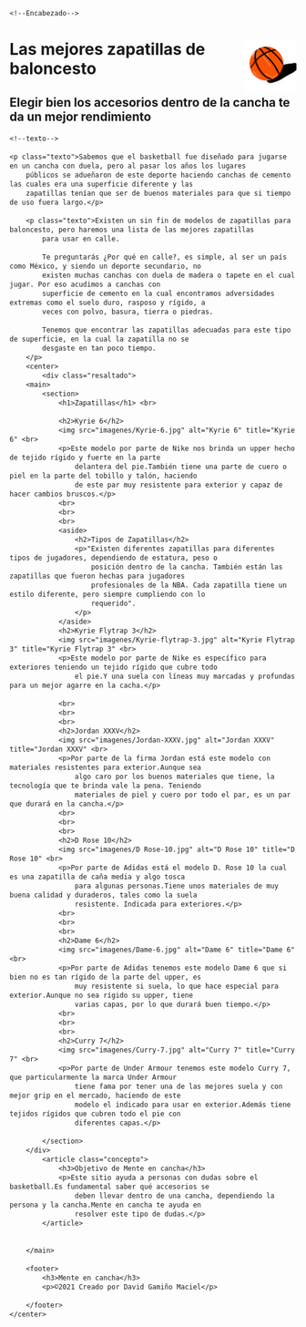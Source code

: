 <!DOCTYPE html>
<html lang="es">

<head>
    <meta charset="UTF-8">
    <title>Mente en cancha</title>
    <link rel="stylesheet" type="text/css" href="estilos.css">
    
</head>

<body>

    <!--Encabezado-->
<div>
    <heder> <img src="imagenes/Mente-en-cancha-logo.png" width="92px"
        style="float: right;">
    </heder>
    <h1>Las mejores zapatillas de baloncesto</h1>
    <h2>Elegir bien los accesorios dentro de la cancha te da un mejor rendimiento</h2>
    
</div>

    <!--texto-->
    
    <p class="texto">Sabemos que el basketball fue diseñado para jugarse en un cancha con duela, pero al pasar los años los lugares
        públicos se adueñaron de este deporte haciendo canchas de cemento las cuales era una superficie diferente y las
        zapatillas tenían que ser de buenos materiales para que si tiempo de uso fuera largo.</p>

        <p class="texto">Existen un sin fin de modelos de zapatillas para baloncesto, pero haremos una lista de las mejores zapatillas
            para usar en calle.

            Te preguntarás ¿Por qué en calle?, es simple, al ser un país como México, y siendo un deporte secundario, no
            existen muchas canchas con duela de madera o tapete en el cual jugar. Por eso acudimos a canchas con
            superficie de cemento en la cual encontramos adversidades extremas como el suelo duro, rasposo y rígido, a
            veces con polvo, basura, tierra o piedras.

            Tenemos que encontrar las zapatillas adecuadas para este tipo de superficie, en la cual la zapatilla no se
            desgaste en tan poco tiempo.
        </p>
        <center>
            <div class="resaltado">
        <main>
            <section>
                <h1>Zapatillas</h1> <br>

                <h2>Kyrie 6</h2>
                <img src="imagenes/Kyrie-6.jpg" alt="Kyrie 6" title="Kyrie 6" <br>
                <p>Este modelo por parte de Nike nos brinda un upper hecho de tejido rígido y fuerte en la parte
                    delantera del pie.También tiene una parte de cuero o piel en la parte del tobillo y talón, haciendo
                    de este par muy resistente para exterior y capaz de hacer cambios bruscos.</p>
                <br>
                <br>
                <br>
                <aside>
                    <h2>Tipos de Zapatillas</h2>
                    <p>"Existen diferentes zapatillas para diferentes tipos de jugadores, dependiendo de estatura, peso o
                        posición dentro de la cancha. También están las zapatillas que fueron hechas para jugadores
                        profesionales de la NBA. Cada zapatilla tiene un estilo diferente, pero siempre cumpliendo con lo
                        requerido".
                    </p>
                </aside>
                <h2>Kyrie Flytrap 3</h2>
                <img src="imagenes/Kyrie-flytrap-3.jpg" alt="Kyrie Flytrap 3" title="Kyrie Flytrap 3" <br>
                <p>Este modelo por parte de Nike es específico para exteriores teniendo un tejido rígido que cubre todo
                    el pie.Y una suela con líneas muy marcadas y profundas para un mejor agarre en la cacha.</p>
                      
                <br>
                <br>
                <br>
                <h2>Jordan XXXV</h2>
                <img src="imagenes/Jordan-XXXV.jpg" alt="Jordan XXXV" title="Jordan XXXV" <br>
                <p>Por parte de la firma Jordan está este modelo con materiales resistentes para exterior.Aunque sea
                    algo caro por los buenos materiales que tiene, la tecnología que te brinda vale la pena. Teniendo
                    materiales de piel y cuero por todo el par, es un par que durará en la cancha.</p>
                <br>
                <br>
                <br>
                <h2>D Rose 10</h2>
                <img src="imagenes/D Rose-10.jpg" alt="D Rose 10" title="D Rose 10" <br>
                <p>Por parte de Adidas está el modelo D. Rose 10 la cual es una zapatilla de caña media y algo tosca
                    para algunas personas.Tiene unos materiales de muy buena calidad y duraderos, tales como la suela
                    resistente. Indicada para exteriores.</p>
                <br>
                <br>
                <br>
                <h2>Dame 6</h2>
                <img src="imagenes/Dame-6.jpg" alt="Dame 6" title="Dame 6" <br>
                <p>Por parte de Adidas tenemos este modelo Dame 6 que si bien no es tan rígido de la parte del upper, es
                    muy resistente si suela, lo que hace especial para exterior.Aunque no sea rígido su upper, tiene
                    varias capas, por lo que durará buen tiempo.</p>
                <br>
                <br>
                <br>
                <h2>Curry 7</h2>
                <img src="imagenes/Curry-7.jpg" alt="Curry 7" title="Curry 7" <br>
                <p>Por parte de Under Armour tenemos este modelo Curry 7, que particularmente la marca Under Armour
                    tiene fama por tener una de las mejores suela y con mejor grip en el mercado, haciendo de este
                    modelo el indicado para usar en exterior.Además tiene tejidos rígidos que cubren todo el pie con
                    diferentes capas.</p>

            </section>
        </div>
            <article class="concepto">
                <h3>Objetivo de Mente en cancha</h3>
                <p>Este sitio ayuda a personas con dudas sobre el basketball.Es fundamental saber qué accesorios se
                    deben llevar dentro de una cancha, dependiendo la persona y la cancha.Mente en cancha te ayuda en
                    resolver este tipo de dudas.</p>
            </article>
            
        
        </main>
    
        <footer>
            <h3>Mente en cancha</h3>
            <p>©2021 Creado por David Gamiño Maciel</p>
            
        </footer>
    </center>
</body>

</html>
